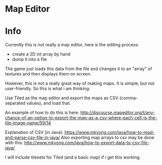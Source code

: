 Map Editor
===

# Info
Currently this is not really a map editor, here is the editing process:

* create a 2D int array by hand
* dump it into a file

The game just loads this data from the file and changes it to an "array" of textures and then displays them on screen.

However, this is not a really great way of making maps. It is simple, but not user-friendly. So this is what i am thinking:

Use Tiled as the map editor and export the maps as CSV (comma-separated values), and load that.

An example of how to do this is here:
http://discourse.mapeditor.org/t/any-chance-of-an-option-to-export-the-map-as-a-csv-where-each-cell-is-the-tile-image-name/59/14

Explanation of CSV (in Java): https://www.mkyong.com/java/how-to-read-and-parse-csv-file-in-java/
Also exporting map arrays to csv may be done with this: http://www.mkyong.com/java/how-to-export-data-to-csv-file-java/

I will include tilesets for Tiled (and a basic map) if i get this working.
